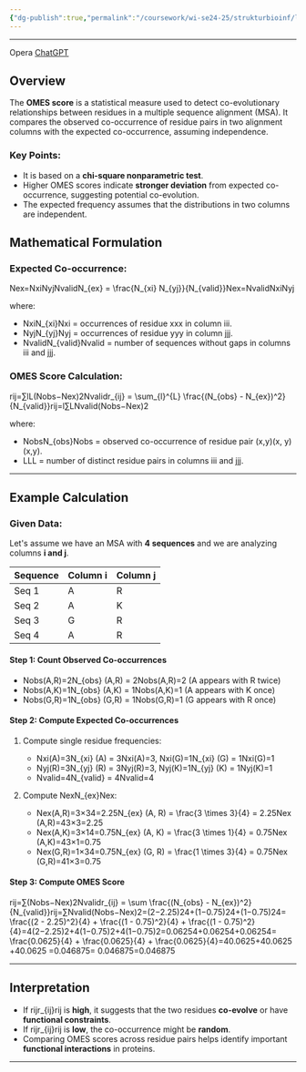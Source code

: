 ```yaml
---
{"dg-publish":true,"permalink":"/coursework/wi-se24-25/strukturbioinf/lecture-notes/omes/","noteIcon":""}
---
```


---

 Opera [ChatGPT](https://chatgpt.com/c/67a3bf57-ee8c-800e-abaf-545d32e8cf26)

## Overview

The **OMES score** is a statistical measure used to detect co-evolutionary relationships between residues in a multiple sequence alignment (MSA). It compares the observed co-occurrence of residue pairs in two alignment columns with the expected co-occurrence, assuming independence.

### Key Points:

- It is based on a **chi-square nonparametric test**.
- Higher OMES scores indicate **stronger deviation** from expected co-occurrence, suggesting potential co-evolution.
- The expected frequency assumes that the distributions in two columns are independent.

## Mathematical Formulation

### Expected Co-occurrence:

Nex=NxiNyjNvalidN_{ex} = \frac{N_{xi} N_{yj}}{N_{valid}}Nex​=Nvalid​Nxi​Nyj​​

where:

- NxiN_{xi}Nxi​ = occurrences of residue xxx in column iii.
- NyjN_{yj}Nyj​ = occurrences of residue yyy in column jjj.
- NvalidN_{valid}Nvalid​ = number of sequences without gaps in columns iii and jjj.

### OMES Score Calculation:

rij=∑lL(Nobs−Nex)2Nvalidr_{ij} = \sum_{l}^{L} \frac{(N_{obs} - N_{ex})^2}{N_{valid}}rij​=l∑L​Nvalid​(Nobs​−Nex​)2​

where:

- NobsN_{obs}Nobs​ = observed co-occurrence of residue pair (x,y)(x, y)(x,y).
- LLL = number of distinct residue pairs in columns iii and jjj.

---

## Example Calculation

### Given Data:

Let's assume we have an MSA with **4 sequences** and we are analyzing columns **i and j**.

| Sequence | Column i | Column j |
| -------- | -------- | -------- |
| Seq 1    | A        | R        |
| Seq 2    | A        | K        |
| Seq 3    | G        | R        |
| Seq 4    | A        | R        |

#### Step 1: Count Observed Co-occurrences

- Nobs(A,R)=2N_{obs} (A,R) = 2Nobs​(A,R)=2 (A appears with R twice)
- Nobs(A,K)=1N_{obs} (A,K) = 1Nobs​(A,K)=1 (A appears with K once)
- Nobs(G,R)=1N_{obs} (G,R) = 1Nobs​(G,R)=1 (G appears with R once)

#### Step 2: Compute Expected Co-occurrences

1. Compute single residue frequencies:
    
    - Nxi(A)=3N_{xi} (A) = 3Nxi​(A)=3, Nxi(G)=1N_{xi} (G) = 1Nxi​(G)=1
    - Nyj(R)=3N_{yj} (R) = 3Nyj​(R)=3, Nyj(K)=1N_{yj} (K) = 1Nyj​(K)=1
    - Nvalid=4N_{valid} = 4Nvalid​=4
2. Compute NexN_{ex}Nex​:
    
    - Nex(A,R)=3×34=2.25N_{ex} (A, R) = \frac{3 \times 3}{4} = 2.25Nex​(A,R)=43×3​=2.25
    - Nex(A,K)=3×14=0.75N_{ex} (A, K) = \frac{3 \times 1}{4} = 0.75Nex​(A,K)=43×1​=0.75
    - Nex(G,R)=1×34=0.75N_{ex} (G, R) = \frac{1 \times 3}{4} = 0.75Nex​(G,R)=41×3​=0.75

#### Step 3: Compute OMES Score

rij=∑(Nobs−Nex)2Nvalidr_{ij} = \sum \frac{(N_{obs} - N_{ex})^2}{N_{valid}}rij​=∑Nvalid​(Nobs​−Nex​)2​ =(2−2.25)24+(1−0.75)24+(1−0.75)24= \frac{(2 - 2.25)^2}{4} + \frac{(1 - 0.75)^2}{4} + \frac{(1 - 0.75)^2}{4}=4(2−2.25)2​+4(1−0.75)2​+4(1−0.75)2​ =0.06254+0.06254+0.06254= \frac{0.0625}{4} + \frac{0.0625}{4} + \frac{0.0625}{4}=40.0625​+40.0625​+40.0625​ =0.046875= 0.046875=0.046875

---

## Interpretation

- If rijr_{ij}rij​ is **high**, it suggests that the two residues **co-evolve** or have **functional constraints**.
- If rijr_{ij}rij​ is **low**, the co-occurrence might be **random**.
- Comparing OMES scores across residue pairs helps identify important **functional interactions** in proteins.


---
